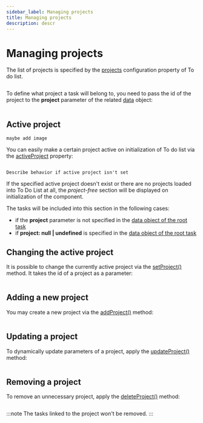 ```yaml
---
sidebar_label: Managing projects
title: Managing projects
description: descr
---
```


# Managing projects

The list of projects is specified by the [projects](../../api/configs/projects_config/) configuration property of To do list.

~~~js
~~~

To define what project a task will belong to, you need to pass the id of the project to the **project** parameter of the related [data](../../api/configs/tasks_config/) object:

~~~js
~~~

## Active project

```todo
maybe add image
```

You can easily make a certain project active on initialization of To do list via the [activeProject](../../api/configs/activeproject_config/) property:

~~~js
~~~

```todo
Describe behavior if active project isn't set
```

If the specified active project doesn't exist or there are no projects loaded into To Do List at all, the *project-free* section will be displayed on initialization of the component. 

The tasks will be included into this section in the following cases:
- if the **project** parameter is not specified in the [data object of the root task](../../api/configs/tasks_config/)
- if **project: null | undefined** is specified in the [data object of the root task](../../api/configs/tasks_config/)

## Changing the active project

It is possible to change the currently active project via the [setProject()](../../api/methods/setproject_method/) method. It takes the id of a project as a parameter:

~~~js
~~~

## Adding a new project

You may create a new project via the [addProject()](../../api/methods/addproject_method/) method:

~~~js
~~~

## Updating a project

To dynamically update parameters of a project, apply the [updateProject()](../../api/methods/updateproject_method/) method:

~~~js
~~~

## Removing a project

To remove an unnecessary project, apply the [deleteProject()](../../api/methods/deleteproject_method/) method:

~~~js
~~~

:::note
The tasks linked to the project won't be removed.
:::